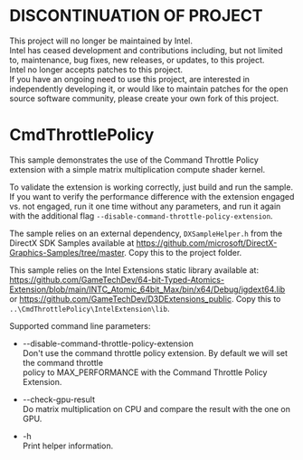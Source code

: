 # DISCONTINUATION OF PROJECT #  
This project will no longer be maintained by Intel.  
Intel has ceased development and contributions including, but not limited to, maintenance, bug fixes, new releases, or updates, to this project.  
Intel no longer accepts patches to this project.  
 If you have an ongoing need to use this project, are interested in independently developing it, or would like to maintain patches for the open source software community, please create your own fork of this project.  
  
# CmdThrottlePolicy

This sample demonstrates the use of the Command Throttle Policy extension with a simple matrix multiplication compute shader kernel.

To validate the extension is working correctly, just build and run the sample. If you want to verify the performance difference with
the extension engaged vs. not engaged, run it one time without any parameters, and run it again with the additional flag
`--disable-command-throttle-policy-extension`.

The sample relies on an external dependency, `DXSampleHelper.h` from the DirectX SDK Samples available at https://github.com/microsoft/DirectX-Graphics-Samples/tree/master. Copy this to the project folder.

This sample relies on the Intel Extensions static library available at: https://github.com/GameTechDev/64-bit-Typed-Atomics-Extension/blob/main/INTC_Atomic_64bit_Max/bin/x64/Debug/igdext64.lib or https://github.com/GameTechDev/D3DExtensions_public. Copy this to `..\CmdThrottlePolicy\IntelExtension\lib`. 

Supported command line parameters:
- --disable-command-throttle-policy-extension\
  Don't use the command throttle policy extension. By default we will set the command throttle\
  policy to MAX_PERFORMANCE with the Command Throttle Policy Extension.

- --check-gpu-result\
  Do matrix multiplication on CPU and compare the result with the one on GPU.

- -h\
  Print helper information.

